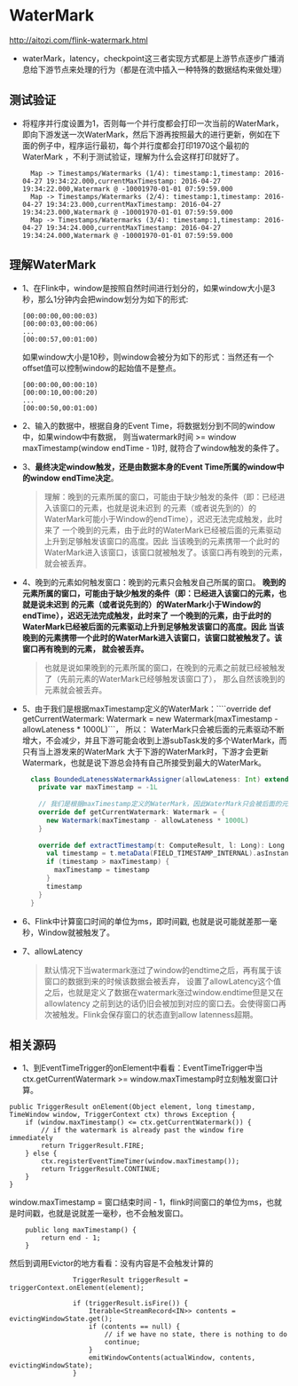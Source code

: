 # WaterMark
http://aitozi.com/flink-watermark.html
- waterMark，latency，checkpoint这三者实现方式都是上游节点逐步广播消息给下游节点来处理的行为（都是在流中插入一种特殊的数据结构来做处理）

## 测试验证
- 将程序并行度设置为1，否则每一个并行度都会打印一次当前的WaterMark，
  即向下游发送一次WaterMark，然后下游再按照最大的进行更新，例如在下
  面的例子中，程序运行最初，每个并行度都会打印1970这个最初的WaterMark
 ，不利于测试验证，理解为什么会这样打印就好了。
  ```
    Map -> Timestamps/Watermarks (1/4): timestamp:1,timestamp: 2016-04-27 19:34:22.000,currentMaxTimestamp: 2016-04-27 19:34:22.000,Watermark @ -10001970-01-01 07:59:59.000
    Map -> Timestamps/Watermarks (2/4): timestamp:1,timestamp: 2016-04-27 19:34:23.000,currentMaxTimestamp: 2016-04-27 19:34:23.000,Watermark @ -10001970-01-01 07:59:59.000
    Map -> Timestamps/Watermarks (3/4): timestamp:1,timestamp: 2016-04-27 19:34:24.000,currentMaxTimestamp: 2016-04-27 19:34:24.000,Watermark @ -10001970-01-01 07:59:59.000
  ```
  
  
## 理解WaterMark
- 1、在Flink中，window是按照自然时间进行划分的，如果window大小是3秒，那么1分钟内会把window划分为如下的形式:
    ```
    [00:00:00,00:00:03)
    [00:00:03,00:00:06)
    ...
    [00:00:57,00:01:00)
    ```
    如果window大小是10秒，则window会被分为如下的形式：当然还有一个offset值可以控制window的起始值不是整点。
    ```
    [00:00:00,00:00:10)
    [00:00:10,00:00:20)
    ...
    [00:00:50,00:01:00)
    ```
- 2、输入的数据中，根据自身的Event Time，将数据划分到不同的window中，如果window中有数据，
     则当watermark时间 >= window maxTimestamp(window endTime - 1)时, 就符合了window触发的条件了。
     
- 3、**最终决定window触发，还是由数据本身的Event Time所属的window中的window endTime决定**。
     > 理解：晚到的元素所属的窗口，可能由于缺少触发的条件（即：已经进入该窗口的元素，也就是说未迟到
            的元素（或者说先到的）的WaterMark可能小于Window的endTime），迟迟无法完成触发，此时来了
            一个晚到的元素，由于此时的WaterMark已经被后面的元素驱动上升到足够触发该窗口的高度。因此
            当该晚到的元素携带一个此时的WaterMark进入该窗口，该窗口就被触发了。该窗口再有晚到的元素，
            就会被丢弃。
            
- 4、晚到的元素如何触发窗口：晚到的元素只会触发自己所属的窗口。
     **晚到的元素所属的窗口，可能由于缺少触发的条件（即：已经进入该窗口的元素，也就是说未迟到
     的元素（或者说先到的）的WaterMark小于Window的endTime），迟迟无法完成触发，此时来了
     一个晚到的元素，由于此时的WaterMark已经被后面的元素驱动上升到足够触发该窗口的高度。因此
     当该晚到的元素携带一个此时的WaterMark进入该窗口，该窗口就被触发了。该窗口再有晚到的元素，
     就会被丢弃。**
     > 也就是说如果晚到的元素所属的窗口，在晚到的元素之前就已经被触发了（先前元素的WaterMark已经够触发该窗口了），
       那么自然该晚到的元素就会被丢弃。

- 5、由于我们是根据maxTimestamp定义的WaterMark：````override def getCurrentWatermark: Watermark = new Watermark(maxTimestamp - allowLateness * 1000L)```，
     所以：
     WaterMark只会被后面的元素驱动不断增大，不会减少，并且下游可能会收到上游subTask发的多个WaterMark，而只有当上游发来的WaterMark
     大于下游的WaterMark时，下游才会更新Watermark，也就是说下游总会持有自己所接受到最大的WaterMark。
     ```scala
       class BoundedLatenessWatermarkAssigner(allowLateness: Int) extends AssignerWithPeriodicWatermarks[ComputeResult] {
         private var maxTimestamp = -1L
         
         // 我们是根据maxTimestamp定义的WaterMark，因此WaterMark只会被后面的元素驱动不断增大，不会减少。
         override def getCurrentWatermark: Watermark = {
           new Watermark(maxTimestamp - allowLateness * 1000L)
         }
         
         override def extractTimestamp(t: ComputeResult, l: Long): Long = {
           val timestamp = t.metaData(FIELD_TIMESTAMP_INTERNAL).asInstanceOf[Long]
           if (timestamp > maxTimestamp) {
             maxTimestamp = timestamp
           }
           timestamp
         }
       }
     ```
     
- 6、Flink中计算窗口时间的单位为ms，即时间戳, 也就是说可能就差那一毫秒，Window就被触发了。

- 7、allowLatency
  > 默认情况下当watermark涨过了window的endtime之后，再有属于该窗口的数据到来的时候该数据会被丢弃，
    设置了allowLatency这个值之后，也就是定义了数据在watermark涨过window.endtime但是又在allowlatency
    之前到达的话仍旧会被加到对应的窗口去。会使得窗口再次被触发。Flink会保存窗口的状态直到allow latenness超期。


## 相关源码
- 1、到EventTimeTrigger的onElement中看看：EventTimeTrigger中当ctx.getCurrentWatermark >= window.maxTimestamp时立刻触发窗口计算。
```
public TriggerResult onElement(Object element, long timestamp, TimeWindow window, TriggerContext ctx) throws Exception {
	if (window.maxTimestamp() <= ctx.getCurrentWatermark()) {
		// if the watermark is already past the window fire immediately
		return TriggerResult.FIRE;
	} else {
		ctx.registerEventTimeTimer(window.maxTimestamp());
		return TriggerResult.CONTINUE;
	}
}
```
window.maxTimestamp = 窗口结束时间 - 1，flink时间窗口的单位为ms，也就是时间戳，也就是说就差一毫秒，也不会触发窗口。
```
	public long maxTimestamp() {
		return end - 1;
	}
```
然后到调用Evictor的地方看看：没有内容是不会触发计算的
```
				TriggerResult triggerResult = triggerContext.onElement(element);

				if (triggerResult.isFire()) {
					Iterable<StreamRecord<IN>> contents = evictingWindowState.get();
					if (contents == null) {
						// if we have no state, there is nothing to do
						continue;
					}
					emitWindowContents(actualWindow, contents, evictingWindowState);
				}
```
